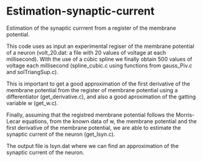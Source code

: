 # Estimation-synaptic-current
Estimation of the synaptic currrent from a register of the membrane potential.

This code uses as input an experimental regiser of the membrane potential of a neuron (volt_20.dat: a file with 20 values of voltage at each millisecond). With the use of a cúbic spline we finally obtain 500 values of voltage each millisecond (spline_cubic.c using functions from gauss_Piv.c and solTriangSup.c). 

This is important to get a good approximation of the first derivative of the membrane potential from the register of membrane potential using a differentiator (get_derivative.c), and also a good aproximation of the gatting variable w (get_w.c).

Finally, assuming that the registred membrane potential follows the Morris-Lecar equations, from the known data of w, the membrane potential and the first derivative of the membrane potential, we are able to estimate the synaptic current of the neuron (get_Isyn.c). 

The output file is Isyn.dat where we can find an approximation of the synaptic current of the neuron.

